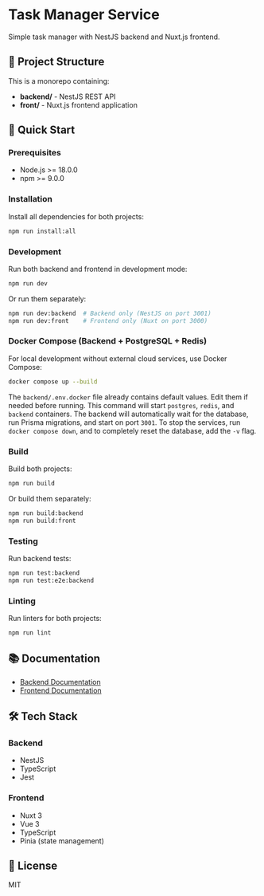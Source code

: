 # Task Manager Service

Simple task manager with NestJS backend and Nuxt.js frontend.

## 📁 Project Structure

This is a monorepo containing:
- **backend/** - NestJS REST API
- **front/** - Nuxt.js frontend application

## 🚀 Quick Start

### Prerequisites
- Node.js >= 18.0.0
- npm >= 9.0.0

### Installation

Install all dependencies for both projects:
```bash
npm run install:all
```

### Development

Run both backend and frontend in development mode:
```bash
npm run dev
```

Or run them separately:
```bash
npm run dev:backend  # Backend only (NestJS on port 3001)
npm run dev:front    # Frontend only (Nuxt on port 3000)
```

### Docker Compose (Backend + PostgreSQL + Redis)

For local development without external cloud services, use Docker Compose:

```bash
docker compose up --build
```

The `backend/.env.docker` file already contains default values. Edit them if needed before running. This command will start `postgres`, `redis`, and `backend` containers. The backend will automatically wait for the database, run Prisma migrations, and start on port `3001`. To stop the services, run `docker compose down`, and to completely reset the database, add the `-v` flag.

### Build

Build both projects:
```bash
npm run build
```

Or build them separately:
```bash
npm run build:backend
npm run build:front
```

### Testing

Run backend tests:
```bash
npm run test:backend
npm run test:e2e:backend
```

### Linting

Run linters for both projects:
```bash
npm run lint
```

## 📚 Documentation

- [Backend Documentation](./backend/README.md)
- [Frontend Documentation](./front/README.md)

## 🛠 Tech Stack

### Backend
- NestJS
- TypeScript
- Jest

### Frontend
- Nuxt 3
- Vue 3
- TypeScript
- Pinia (state management)

## 📝 License

MIT
